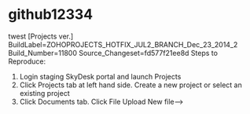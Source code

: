 # github12334
twest
[Projects ver.]
BuildLabel=ZOHOPROJECTS_HOTFIX_JUL2_BRANCH_Dec_23_2014_2
Build_Number=11800
Source_Changeset=fd577f21ee8d
Steps to Reproduce:
1. Login staging SkyDesk portal and launch Projects
2. Click Projects tab at left hand side. Create a new project or select an existing project
3. Click Documents tab. Click File Upload New file--> 
